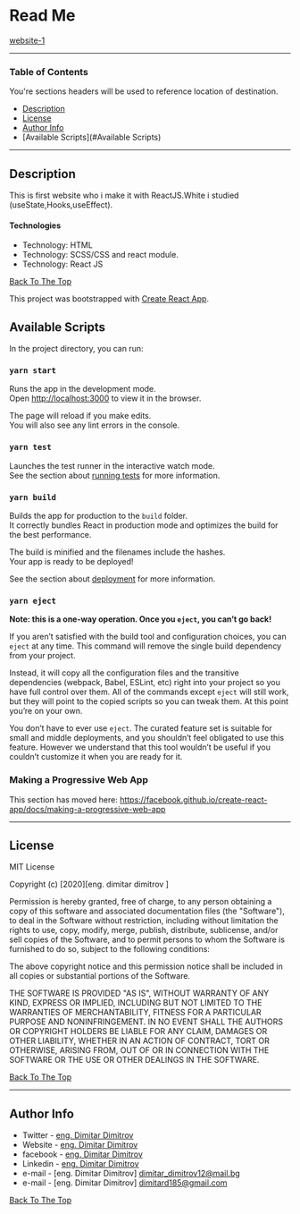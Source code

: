# Read Me

<a href="https://mitaka1210.github.io/React-Website-1/">website-1 </a>

---

### Table of Contents

You're sections headers will be used to reference location of destination.

- [Description](#description)
- [License](#license)
- [Author Info](#author-info)
- [Available Scripts](#Available Scripts)

---

## Description

This is first website who i make it with ReactJS.White i studied (useState,Hooks,useEffect).

#### Technologies

- Technology: HTML
- Technology: SCSS/CSS and react module.
- Technology: React JS

[Back To The Top](#read-me-template)

This project was bootstrapped with [Create React App](https://github.com/facebook/create-react-app).

## Available Scripts

In the project directory, you can run:

### `yarn start`

Runs the app in the development mode.<br />
Open [http://localhost:3000](http://localhost:3000) to view it in the browser.

The page will reload if you make edits.<br />
You will also see any lint errors in the console.

### `yarn test`

Launches the test runner in the interactive watch mode.<br />
See the section about [running tests](https://facebook.github.io/create-react-app/docs/running-tests) for more information.

### `yarn build`

Builds the app for production to the `build` folder.<br />
It correctly bundles React in production mode and optimizes the build for the best performance.

The build is minified and the filenames include the hashes.<br />
Your app is ready to be deployed!

See the section about [deployment](https://facebook.github.io/create-react-app/docs/deployment) for more information.

### `yarn eject`

**Note: this is a one-way operation. Once you `eject`, you can’t go back!**

If you aren’t satisfied with the build tool and configuration choices, you can `eject` at any time. This command will remove the single build dependency from your project.

Instead, it will copy all the configuration files and the transitive dependencies (webpack, Babel, ESLint, etc) right into your project so you have full control over them. All of the commands except `eject` will still work, but they will point to the copied scripts so you can tweak them. At this point you’re on your own.

You don’t have to ever use `eject`. The curated feature set is suitable for small and middle deployments, and you shouldn’t feel obligated to use this feature. However we understand that this tool wouldn’t be useful if you couldn’t customize it when you are ready for it.

### Making a Progressive Web App

This section has moved here: https://facebook.github.io/create-react-app/docs/making-a-progressive-web-app

---

## License

MIT License

Copyright (c) [2020][eng. dimitar dimitrov ]

Permission is hereby granted, free of charge, to any person obtaining a copy
of this software and associated documentation files (the "Software"), to deal
in the Software without restriction, including without limitation the rights
to use, copy, modify, merge, publish, distribute, sublicense, and/or sell
copies of the Software, and to permit persons to whom the Software is
furnished to do so, subject to the following conditions:

The above copyright notice and this permission notice shall be included in all
copies or substantial portions of the Software.

THE SOFTWARE IS PROVIDED "AS IS", WITHOUT WARRANTY OF ANY KIND, EXPRESS OR
IMPLIED, INCLUDING BUT NOT LIMITED TO THE WARRANTIES OF MERCHANTABILITY,
FITNESS FOR A PARTICULAR PURPOSE AND NONINFRINGEMENT. IN NO EVENT SHALL THE
AUTHORS OR COPYRIGHT HOLDERS BE LIABLE FOR ANY CLAIM, DAMAGES OR OTHER
LIABILITY, WHETHER IN AN ACTION OF CONTRACT, TORT OR OTHERWISE, ARISING FROM,
OUT OF OR IN CONNECTION WITH THE SOFTWARE OR THE USE OR OTHER DEALINGS IN THE
SOFTWARE.

[Back To The Top](#read-me-template)

---

## Author Info

- Twitter - [eng. Dimitar Dimitrov](https://twitter.com/dimitar1201)
- Website - [eng. Dimitar Dimitrov](https://mitaka1210.github.io/Portfolio-ENG/)
- facebook - [eng. Dimitar Dimitrov](https://www.facebook.com/mitaka1210)
- Linkedin - [eng. Dimitar Dimitrov](https://www.linkedin.com/in/dimitar-dimitrov1201/)
- e-mail - [eng. Dimitar Dimitrov] dimitar_dimitrov12@mail.bg
- e-mail - [eng. Dimitar Dimitrov] dimitard185@gmail.com

[Back To The Top](#read-me-template)

